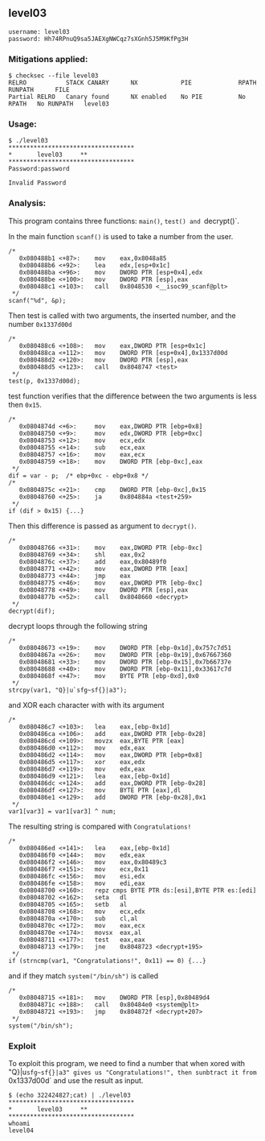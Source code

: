 ## level03

	username: level03
	password: Hh74RPnuQ9sa5JAEXgNWCqz7sXGnh5J5M9KfPg3H

### Mitigations applied:

```
$ checksec --file level03
RELRO           STACK CANARY      NX            PIE             RPATH      RUNPATH      FILE
Partial RELRO   Canary found      NX enabled    No PIE          No RPATH   No RUNPATH   level03
```

### Usage:

```
$ ./level03 
***********************************
*		level03		**
***********************************
Password:password

Invalid Password
```

### Analysis:

This program contains three functions: `main()`, `test() and `decrypt()`.

In the main function `scanf()` is used to take a number from the user.

```
/*
   0x080488b1 <+87>:	mov    eax,0x8048a85
   0x080488b6 <+92>:	lea    edx,[esp+0x1c]
   0x080488ba <+96>:	mov    DWORD PTR [esp+0x4],edx
   0x080488be <+100>:	mov    DWORD PTR [esp],eax
   0x080488c1 <+103>:	call   0x8048530 <__isoc99_scanf@plt>
 */
scanf("%d", &p);
```

Then test is called with two arguments, the inserted number, and the number `0x1337d00d`

```
/*
   0x080488c6 <+108>:	mov    eax,DWORD PTR [esp+0x1c]
   0x080488ca <+112>:	mov    DWORD PTR [esp+0x4],0x1337d00d
   0x080488d2 <+120>:	mov    DWORD PTR [esp],eax
   0x080488d5 <+123>:	call   0x8048747 <test>
 */
test(p, 0x1337d00d);
```

test function verifies that the difference between the two arguments is less then `0x15`.

```
/*
   0x0804874d <+6>:		mov    eax,DWORD PTR [ebp+0x8]
   0x08048750 <+9>:		mov    edx,DWORD PTR [ebp+0xc]
   0x08048753 <+12>:	mov    ecx,edx
   0x08048755 <+14>:	sub    ecx,eax
   0x08048757 <+16>:	mov    eax,ecx
   0x08048759 <+18>:	mov    DWORD PTR [ebp-0xc],eax
 */
dif = var - p;	/* ebp+0xc - ebp+0x8 */
/*
   0x0804875c <+21>:	cmp    DWORD PTR [ebp-0xc],0x15
   0x08048760 <+25>:	ja     0x804884a <test+259>
 */
if (dif > 0x15) {...}
```

Then this difference is passed as argument to `decrypt()`.

```
/*
   0x08048766 <+31>:	mov    eax,DWORD PTR [ebp-0xc]
   0x08048769 <+34>:	shl    eax,0x2
   0x0804876c <+37>:	add    eax,0x80489f0
   0x08048771 <+42>:	mov    eax,DWORD PTR [eax]
   0x08048773 <+44>:	jmp    eax
   0x08048775 <+46>:	mov    eax,DWORD PTR [ebp-0xc]
   0x08048778 <+49>:	mov    DWORD PTR [esp],eax
   0x0804877b <+52>:	call   0x8048660 <decrypt>
 */
decrypt(dif);
```

decrypt loops through the following string

```
/*
   0x08048673 <+19>:	mov    DWORD PTR [ebp-0x1d],0x757c7d51
   0x0804867a <+26>:	mov    DWORD PTR [ebp-0x19],0x67667360
   0x08048681 <+33>:	mov    DWORD PTR [ebp-0x15],0x7b66737e
   0x08048688 <+40>:	mov    DWORD PTR [ebp-0x11],0x33617c7d
   0x0804868f <+47>:	mov    BYTE PTR [ebp-0xd],0x0
 */
strcpy(var1, "Q}|u`sfg~sf{}|a3");
```

and XOR each character with with its argument

```
/*
   0x080486c7 <+103>:	lea    eax,[ebp-0x1d]
   0x080486ca <+106>:	add    eax,DWORD PTR [ebp-0x28]
   0x080486cd <+109>:	movzx  eax,BYTE PTR [eax]
   0x080486d0 <+112>:	mov    edx,eax
   0x080486d2 <+114>:	mov    eax,DWORD PTR [ebp+0x8]
   0x080486d5 <+117>:	xor    eax,edx
   0x080486d7 <+119>:	mov    edx,eax
   0x080486d9 <+121>:	lea    eax,[ebp-0x1d]
   0x080486dc <+124>:	add    eax,DWORD PTR [ebp-0x28]
   0x080486df <+127>:	mov    BYTE PTR [eax],dl
   0x080486e1 <+129>:	add    DWORD PTR [ebp-0x28],0x1
 */
var1[var3] = var1[var3] ^ num;
```

The resulting string is compared with `Congratulations!`

```
/*
   0x080486ed <+141>:	lea    eax,[ebp-0x1d]
   0x080486f0 <+144>:	mov    edx,eax
   0x080486f2 <+146>:	mov    eax,0x80489c3
   0x080486f7 <+151>:	mov    ecx,0x11
   0x080486fc <+156>:	mov    esi,edx
   0x080486fe <+158>:	mov    edi,eax
   0x08048700 <+160>:	repz cmps BYTE PTR ds:[esi],BYTE PTR es:[edi]
   0x08048702 <+162>:	seta   dl
   0x08048705 <+165>:	setb   al
   0x08048708 <+168>:	mov    ecx,edx
   0x0804870a <+170>:	sub    cl,al
   0x0804870c <+172>:	mov    eax,ecx
   0x0804870e <+174>:	movsx  eax,al
   0x08048711 <+177>:	test   eax,eax
   0x08048713 <+179>:	jne    0x8048723 <decrypt+195>
 */
if (strncmp(var1, "Congratulations!", 0x11) == 0) {...}
```

and if they match `system("/bin/sh")` is called

```
/*
   0x08048715 <+181>:	mov    DWORD PTR [esp],0x80489d4
   0x0804871c <+188>:	call   0x80484e0 <system@plt>
   0x08048721 <+193>:	jmp    0x804872f <decrypt+207>
 */
system("/bin/sh");
```

### Exploit

To exploit this program, we need to find a number that when xored with "Q}|u`sfg~sf{}|a3" gives us "Congratulations!", then sunbtract it from `0x1337d00d` and use the result as input.

```
$ (echo 322424827;cat) | ./level03 
***********************************
*		level03		**
***********************************
whoami
level04
```

